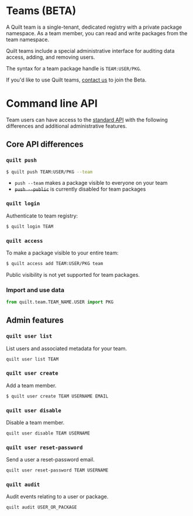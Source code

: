 # Teams (BETA)

A Quilt team is a single-tenant, dedicated registry with a private package namespace. As a team member, you can read and write packages from the team namespace.

Quilt teams include a special administrative interface for auditing data access, adding, and removing users.

The syntax for a team package handle is `TEAM:USER/PKG`.

If you'd like to use Quilt teams, [contact us](sales@quiltdata.io) to join the Beta.

# Command line API
Team users can have access to the [standard API](./api.md) with the following differences and additional administrative features.

## Core API differences
### `quilt push`
```sh
$ quilt push TEAM:USER/PKG --team
```
* `push --team` makes a package visible to everyone on your team
* ~~`push --public`~~ is currently disabled for team packages

### `quilt login`
Authenticate to  team registry:
```sh
$ quilt login TEAM
``` 

### `quilt access`
To make a package visible to your entire team:
```sh
$ quilt access add TEAM:USER/PKG team
```
Public visibility is not yet supported for team packages.

### Import and use data
```python
from quilt.team.TEAM_NAME.USER import PKG
```

## Admin features
### `quilt user list`
List users and associated metadata for your team.
```sh
quilt user list TEAM
```

### `quilt user create`
Add a team member.
```sh
$ quilt user create TEAM USERNAME EMAIL
```

### `quilt user disable`
Disable a team member.
```sh
quilt user disable TEAM USERNAME
```

### `quilt user reset-password`
Send a user a reset-password email.
```sh
quilt user reset-password TEAM USERNAME
```

### `quilt audit`
Audit events relating to a user or package.
```sh
quilt audit USER_OR_PACKAGE
```
